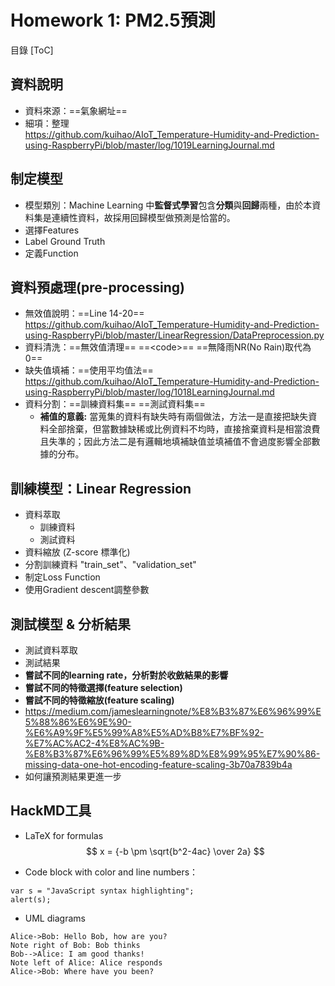 # Homework 1: PM2.5預測

目錄
[ToC]

## 資料說明
- 資料來源：==氣象網址==
- 細項：整理<br>https://github.com/kuihao/AIoT_Temperature-Humidity-and-Prediction-using-RaspberryPi/blob/master/log/1019LearningJournal.md

## 制定模型
- 模型類別：Machine Learning 中**監督式學習**包含**分類**與**回歸**兩種，由於本資料集是連續性資料，故採用回歸模型做預測是恰當的。
- 選擇Features
- Label Ground Truth
- 定義Function

## 資料預處理(pre-processing)
- 無效值說明：==Line 14-20==<br>https://github.com/kuihao/AIoT_Temperature-Humidity-and-Prediction-using-RaspberryPi/blob/master/LinearRegression/DataPreprocession.py
- 資料清洗：==無效值清理== ==\<code>== ==無降雨NR(No Rain)取代為0==
- 缺失值填補：==使用平均值法== <br>https://github.com/kuihao/AIoT_Temperature-Humidity-and-Prediction-using-RaspberryPi/blob/master/log/1018LearningJournal.md
- 資料分割：==訓練資料集== ==測試資料集==
    - **補值的意義:** 當蒐集的資料有缺失時有兩個做法，方法一是直接把缺失資料全部捨棄，但當數據缺稀或比例資料不均時，直接捨棄資料是相當浪費且失準的；因此方法二是有邏輯地填補缺值並填補值不會過度影響全部數據的分布。

## 訓練模型：Linear Regression
- 資料萃取
    - 訓練資料
    - 測試資料
- 資料縮放 (Z-score 標準化)
- 分割訓練資料 "train_set"、"validation_set"
- 制定Loss Function
- 使用Gradient descent調整參數

## 測試模型 & 分析結果
- 測試資料萃取
- 測試結果
- **嘗試不同的learning rate，分析對於收斂結果的影響**
- **嘗試不同的特徵選擇(feature selection)**
- **嘗試不同的特徵縮放(feature scaling)**
- https://medium.com/jameslearningnote/%E8%B3%87%E6%96%99%E5%88%86%E6%9E%90-%E6%A9%9F%E5%99%A8%E5%AD%B8%E7%BF%92-%E7%AC%AC2-4%E8%AC%9B-%E8%B3%87%E6%96%99%E5%89%8D%E8%99%95%E7%90%86-missing-data-one-hot-encoding-feature-scaling-3b70a7839b4a
- 如何讓預測結果更進一步

## HackMD工具
- LaTeX for formulas
$$
x = {-b \pm \sqrt{b^2-4ac} \over 2a}
$$

- Code block with color and line numbers：
```javascript=16
var s = "JavaScript syntax highlighting";
alert(s);
```

- UML diagrams
```sequence
Alice->Bob: Hello Bob, how are you?
Note right of Bob: Bob thinks
Bob-->Alice: I am good thanks!
Note left of Alice: Alice responds
Alice->Bob: Where have you been?
```

